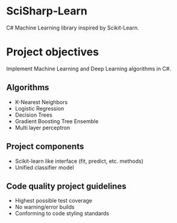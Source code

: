 # SciSharp-Learn
C# Machine Learning library inspired by Scikit-Learn.

# Project objectives
Implement Machine Learning and Deep Learning algorithms in C#.

## Algorithms

-  K-Nearest Neighbors
-  Logistic Regression
-  Decision Trees
-  Gradient Boosting Tree Ensemble
-  Multi layer perceptron


## Project components

-  Scikit-learn like interface (fit, predict, etc. methods)
-  Unified classifier model

## Code quality project guidelines

-  Highest possible test coverage
-  No warning/error builds
-  Conforming to code styling standards

